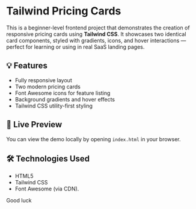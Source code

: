 # Tailwind Pricing Cards

This is a beginner-level frontend project that demonstrates the creation of responsive pricing cards using **Tailwind CSS**. It showcases two identical card components, styled with gradients, icons, and hover interactions — perfect for learning or using in real SaaS landing pages.

## 💡 Features

- Fully responsive layout
- Two modern pricing cards
- Font Awesome icons for feature listing
- Background gradients and hover effects
- Tailwind CSS utility-first styling

## 🚀 Live Preview

You can view the demo locally by opening `index.html` in your browser.


## 🛠️ Technologies Used

- HTML5
- Tailwind CSS
- Font Awesome (via CDN). 

Good luck


